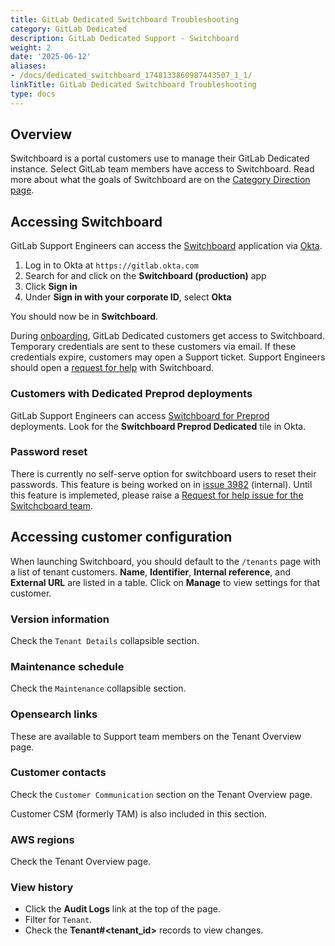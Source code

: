 ```yaml
---
title: GitLab Dedicated Switchboard Troubleshooting
category: GitLab Dedicated
description: GitLab Dedicated Support - Switchboard
weight: 2
date: '2025-06-12'
aliases:
- /docs/dedicated_switchboard_1748133860987443507_1_1/
linkTitle: GitLab Dedicated Switchboard Troubleshooting
type: docs
---
```


## Overview

Switchboard is a portal customers use to manage their GitLab Dedicated instance. Select GitLab team members have access to Switchboard.
Read more about what the goals of Switchboard are on the [Category Direction page](https://about.gitlab.com/direction/saas-platforms/switchboard/).

## Accessing Switchboard

GitLab Support Engineers can access the [Switchboard](https://about.gitlab.com/direction/saas-platforms/switchboard/) application via [Okta](/handbook/it/okta/).

1. Log in to Okta at `https://gitlab.okta.com`
1. Search for and click on the **Switchboard (production)** app
1. Click **Sign in**
1. Under **Sign in with your corporate ID**, select **Okta**

You should now be in **Switchboard**.

During [onboarding](https://docs.gitlab.com/administration/dedicated/#onboarding-to-gitlab-dedicated-using-switchboard), GitLab Dedicated customers get access to Switchboard. Temporary credentials are sent to these customers via email. If these credentials expire, customers may open a Support ticket. Support Engineers should open a [request for help](https://gitlab.com/gitlab-com/request-for-help/-/issues/new?issuable_template=SupportRequestTemplate-Switchboard) with Switchboard.

### Customers with Dedicated Preprod deployments

GitLab Support Engineers can access [Switchboard for Preprod](https://console.gitlab-dedicated.systems/) deployments. Look for the **Switchboard Preprod Dedicated** tile in Okta.

### Password reset

There is currently no self-serve option for switchboard users to reset their passwords. This feature is being worked on in [issue 3982](https://gitlab.com/gitlab-com/gl-infra/gitlab-dedicated/team/-/issues/3982) (internal).
Until this feature is implemeted, please raise a [Request for help issue for the Switchcboard team](https://gitlab.com/gitlab-com/request-for-help/-/issues/new?issuable_template=SupportRequestTemplate-Switchboard).

## Accessing customer configuration

When launching Switchboard, you should default to the `/tenants` page with a list of tenant customers.
**Name**, **Identifier**, **Internal reference**, and **External URL** are listed in a table.
Click on **Manage** to view settings for that customer.

### Version information

Check the `Tenant Details` collapsible section.

### Maintenance schedule

Check the `Maintenance` collapsible section.

### Opensearch links

These are available to Support team members on the Tenant Overview page.

### Customer contacts

Check the `Customer Communication` section on the Tenant Overview page.

Customer CSM (formerly TAM) is also included in this section.

### AWS regions

Check the Tenant Overview page.

### View history

- Click the **Audit Logs** link at the top of the page.
- Filter for `Tenant`.
- Check the **Tenant#<tenant_id>** records to view changes.
